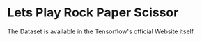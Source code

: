 # Lets Play Rock Paper Scissor
The Dataset is available in the Tensorflow's official Website itself.
